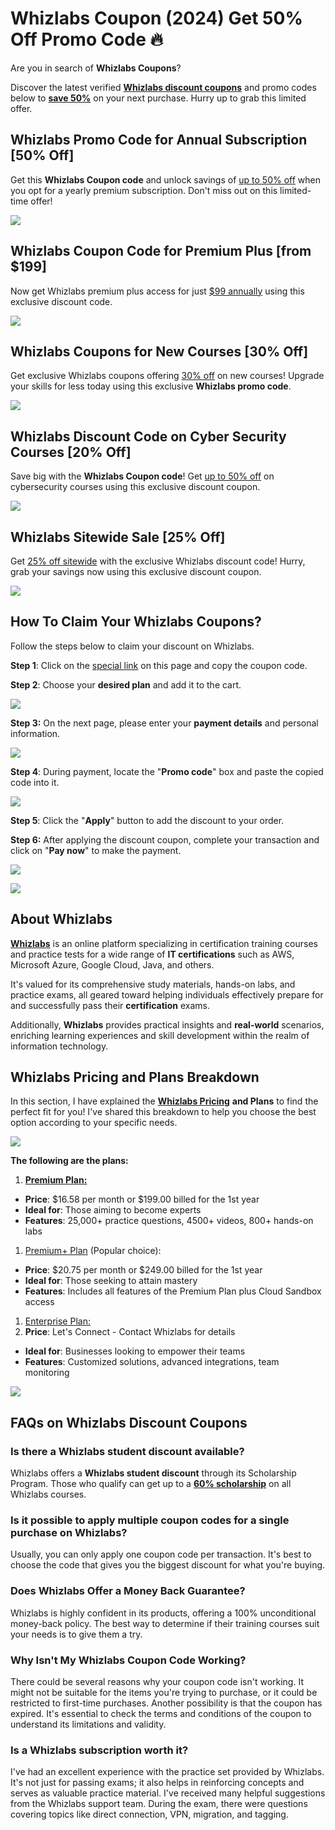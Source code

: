 # Whizlabs Coupon (2024) Get 50% Off Promo Code ️‍🔥

Are you in search of **Whizlabs Coupons**?

Discover the latest verified [**Whizlabs discount coupons**](https://bit.ly/4bMmeP8) and promo codes below to [**save 50%**](https://bit.ly/4bMmeP8) on your next purchase. Hurry up to grab this limited offer.

## Whizlabs Promo Code for Annual Subscription [50% Off]

Get this **Whizlabs Coupon code** and unlock savings of [up to 50% off](https://bit.ly/4bMmeP8) when you opt for a yearly premium subscription. Don't miss out on this limited-time offer!

[
![](https://media.licdn.com/dms/image/v2/D5612AQHTihVXRQfa0g/article-inline_image-shrink_1500_2232/article-inline_image-shrink_1500_2232/0/1709047357812?e=1738195200&v=beta&t=WMtz9BSIgS_t6thOSRDvkCUlelGyKtgRKul0nh70KVc)
](https://bit.ly/4bMmeP8)

## Whizlabs Coupon Code for Premium Plus [from $199]

Now get Whizlabs premium plus access for just [$99 annually](https://bit.ly/4bMmeP8) using this exclusive discount code.

[
![](https://media.licdn.com/dms/image/v2/D5612AQFZ9Hm_lckPFg/article-inline_image-shrink_1500_2232/article-inline_image-shrink_1500_2232/0/1709047401994?e=1738195200&v=beta&t=1U0lvSrr3Vu03qaaEBivDRQByfDn9DKGSfBmTenIyO4)
](https://bit.ly/4bMmeP8)

## Whizlabs Coupons for New Courses [30% Off]

Get exclusive Whizlabs coupons offering [30% off](https://bit.ly/4bMmeP8) on new courses! Upgrade your skills for less today using this exclusive **Whizlabs promo code**.

[
![](https://media.licdn.com/dms/image/v2/D5612AQEOavnMoTPATQ/article-inline_image-shrink_1500_2232/article-inline_image-shrink_1500_2232/0/1709047429375?e=1738195200&v=beta&t=e8nP2loBvWOre6NaKuyrGC7FsrjGNyIYkSkdtT_1vho)
](https://bit.ly/4bMmeP8)

## Whizlabs Discount Code on Cyber Security Courses [20% Off]

Save big with the **Whizlabs Coupon code**! Get [up to 50% off](https://bit.ly/4bMmeP8) on cybersecurity courses using this exclusive discount coupon.

[
![](https://media.licdn.com/dms/image/v2/D5612AQHIlUjrWTRASA/article-inline_image-shrink_1500_2232/article-inline_image-shrink_1500_2232/0/1709047460920?e=1738195200&v=beta&t=A3GI2bSpzhmDpy9r1KLY10JJjfJXuwZQ2nfq8_CqPv8)
](https://bit.ly/4bMmeP8)

## Whizlabs Sitewide Sale [25% Off]

Get [25% off sitewide](https://bit.ly/4bMmeP8) with the exclusive Whizlabs discount code! Hurry, grab your savings now using this exclusive discount coupon.

[
![](https://media.licdn.com/dms/image/v2/D5612AQH8ZBzcdSH3hA/article-inline_image-shrink_1500_2232/article-inline_image-shrink_1500_2232/0/1709047476607?e=1738195200&v=beta&t=wc82Igogh5ZCt1krBNiWrTi-4Yf7R0np4t5Bq5mvU9c)
](https://bit.ly/4bMmeP8)

## How To Claim Your Whizlabs Coupons?

Follow the steps below to claim your discount on Whizlabs.

**Step 1**: Click on the [special link](https://bit.ly/4bMmeP8) on this page and copy the coupon code.

**Step 2**: Choose your **desired plan** and add it to the cart.

![](https://media.licdn.com/dms/image/v2/D4D12AQH6E5HJmSQYkA/article-inline_image-shrink_1500_2232/article-inline_image-shrink_1500_2232/0/1708522276896?e=1738195200&v=beta&t=0jpR91vf-WIj8_KG43_bk6WU86K6IvZ7Q_GxAZ7sSK4)

**Step 3:** On the next page, please enter your **payment details** and personal information.

![](https://media.licdn.com/dms/image/v2/D4D12AQEJPplvHM-EvA/article-inline_image-shrink_1500_2232/article-inline_image-shrink_1500_2232/0/1708522974208?e=1738195200&v=beta&t=2gz-jXC7InuqANZYn82kUeKixvYgBPaxrPRwDK7IBw8)

**Step 4**: During payment, locate the "**Promo code**" box and paste the copied code into it.

![](https://media.licdn.com/dms/image/v2/D4D12AQGsUrRXLhA2iQ/article-inline_image-shrink_1500_2232/article-inline_image-shrink_1500_2232/0/1708523162561?e=1738195200&v=beta&t=7pDqFDKykziwXTNZjeCU8U_YsEu1ZajpG0vxuR2bb34)

**Step 5**: Click the "**Apply**" button to add the discount to your order.

**Step 6:** After applying the discount coupon, complete your transaction and click on "**Pay now**" to make the payment.

![](https://media.licdn.com/dms/image/v2/D4D12AQH8jBmjVOLnVQ/article-inline_image-shrink_1500_2232/article-inline_image-shrink_1500_2232/0/1708523361333?e=1738195200&v=beta&t=DINudelvbxS6jOSsfMVx11uK6JN36YrHxcq6NL4ppr0)

[
![](https://media.licdn.com/dms/image/v2/D5612AQFt8YvflhS5rQ/article-inline_image-shrink_1500_2232/article-inline_image-shrink_1500_2232/0/1709047496802?e=1738195200&v=beta&t=LcqxSZxSKJe1kEUHwqPPkpInnZrPjD5ga5Gqii5ZBHE)
](https://bit.ly/4bMmeP8)

## About Whizlabs

[**Whizlabs**](https://bit.ly/4bMmeP8) is an online platform specializing in certification training courses and practice tests for a wide range of **IT certifications** such as AWS, Microsoft Azure, Google Cloud, Java, and others.

It's valued for its comprehensive study materials, hands-on labs, and practice exams, all geared toward helping individuals effectively prepare for and successfully pass their **certification** exams.

Additionally, **Whizlabs** provides practical insights and **real-world** scenarios, enriching learning experiences and skill development within the realm of information technology.

## Whizlabs Pricing and Plans Breakdown

In this section, I have explained the [**Whizlabs Pricing**](https://bit.ly/4bMmeP8) **and Plans** to find the perfect fit for you! I've shared this breakdown to help you choose the best option according to your specific needs.

![](https://media.licdn.com/dms/image/v2/D5612AQG7VMthOeoNUQ/article-inline_image-shrink_1500_2232/article-inline_image-shrink_1500_2232/0/1709890807902?e=1738195200&v=beta&t=uLyMWHnvJMnsUtZefcpRwDe2jhHf1W5EQ_IJcxsVAqU)

**The following are the plans:**

1. [**Premium Plan:**](https://bit.ly/4bMmeP8)

* **Price**: $16.58 per month or $199.00 billed for the 1st year
* **Ideal for**: Those aiming to become experts
* **Features**: 25,000+ practice questions, 4500+ videos, 800+ hands-on labs

1. [Premium+ Plan](https://bit.ly/4bMmeP8) (Popular choice):

* **Price**: $20.75 per month or $249.00 billed for the 1st year
* **Ideal for**: Those seeking to attain mastery
* **Features**: Includes all features of the Premium Plan plus Cloud Sandbox access

1. [Enterprise Plan:](https://bit.ly/4bMmeP8)
2. **Price**: Let's Connect - Contact Whizlabs for details

* **Ideal for**: Businesses looking to empower their teams
* **Features**: Customized solutions, advanced integrations, team monitoring

[
![](https://media.licdn.com/dms/image/v2/D5612AQF0NIuZsiLebA/article-inline_image-shrink_1500_2232/article-inline_image-shrink_1500_2232/0/1718194462593?e=1738195200&v=beta&t=verWmW8YvdrbhWHhKU8OnzdiDxXUvqL63ZB5KFi5qKA)
](https://bit.ly/4bMmeP8)

## FAQs on Whizlabs Discount Coupons

### Is there a Whizlabs student discount available?

Whizlabs offers a **Whizlabs student discount** through its Scholarship Program. Those who qualify can get up to a [**60% scholarship**](https://bit.ly/4bMmeP8) on all Whizlabs courses.

### Is it possible to apply multiple coupon codes for a single purchase on Whizlabs?

Usually, you can only apply one coupon code per transaction. It's best to choose the code that gives you the biggest discount for what you're buying.

### Does Whizlabs Offer a Money Back Guarantee?

Whizlabs is highly confident in its products, offering a 100% unconditional money-back policy. The best way to determine if their training courses suit your needs is to give them a try.

### Why Isn't My Whizlabs Coupon Code Working?

There could be several reasons why your coupon code isn't working. It might not be suitable for the items you're trying to purchase, or it could be restricted to first-time purchases. Another possibility is that the coupon has expired. It's essential to check the terms and conditions of the coupon to understand its limitations and validity.

### Is a Whizlabs subscription worth it?

I've had an excellent experience with the practice set provided by Whizlabs. It's not just for passing exams; it also helps in reinforcing concepts and serves as valuable practice material. I've received many helpful suggestions from the Whizlabs support team. During the exam, there were questions covering topics like direct connection, VPN, migration, and tagging.

